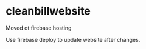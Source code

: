 # cleanbillwebsite

Moved ot firebase hosting

Use firebase deploy to update website after changes.
